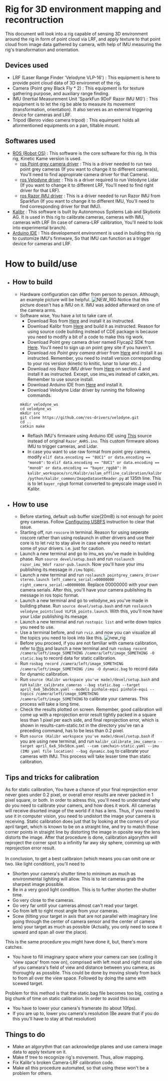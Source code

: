 # Rig for 3D environment mapping and recontruction
This document will look into a rig capable of sensing 3D environment around the rig in form of point cloud via LRF, and apply texture to that point cloud from image data gathered by camera, with help of IMU measuring the rig's transformation and orientation.

## Devices used
- LRF (Laser Range Finder 'Velodyne VLP-16') : This equipment is here to provide point cloud data of 3D environmet of the rig.
- Camera (Point grey Black Fly * 2) : This equipment is for texture gathering purpose, and auxiliary range finding. 
- IMU (Inertial Measurement Unit 'SparkFun 9DoF Razor IMU M0') : This equipment is to let the rig be able to measure its movement (transformation, orientation). It also serves as an external triggering device for cameras and LRF.
- Tripod (Benro video camera tripod) : This equimpent holds all aformentioned equipments on a pan, tiltable mount.

## Softwares used
- [ROS (Robot OS)](http://www.ros.org/) : This software is the core software for this rig. In this rig, Kinetic Kame version is used.
  - [ros Point grey camera driver](http://wiki.ros.org/pointgrey_camera_driver) : This is a driver needed to run two point grey cameras (If you want to change it to different camera(s), You'll need to find appropirate camera driver for that Camera).
  - [ros Velodyne driver](http://wiki.ros.org/velodyne) : This is a driver required to run Velodyne Lidar (If you want to change it to different LRF, You'll need to find right driver for that LRF).
  - [ros Razor IMU driver](http://wiki.ros.org/razor_imu_9dof) : This is a driver needed to run Razor IMU from Sparkfun (If you want to change it to different IMU, You'll need to find corresponding driver for that IMU).
- [Kalibr](https://github.com/ethz-asl/kalibr) : This software is built by Autonomous Systems Lab and Skybotix AG. It is used in this rig to calibrate cameras, cameras with IMU, cameras with LRF (In case of camera-LRF calibration, You'll need to look into experimental branch).
- [Arduino IDE](https://www.arduino.cc/en/Main/Software) : This developement environment is used in building this rig to customize IMU's firmware, So that IMU can function as a trigger device for cameras and LRF.

# How to build/use
- ## How to build
     - Hardware configuration can differ from person to person. Although, an example picture will be helpful.
     ![NEW_RIG](https://github.com/KnoxKang/KnoxKang-Company-work/blob/master/Images/NEW_RIG.jpeg?raw=true) Notice that this picture doesn't has a IMU on it. IMU was added afterward on one of the camera arms.
     - Software wise, You have a lot to take care of.
       - Download Ros from [Here](http://wiki.ros.org/kinetic/Installation) and install it as instructed.
       - Download Kalibr from [Here](https://github.com/ethz-asl/kalibr/wiki/installation#b-building-from-source) and build it as instructed. Reason for using source code building instead of CDE package is because you need to modify a bit of a code to make this rig work.
       - Download Point grey camera driver named Flycap2 SDK from [Here](https://www.ptgrey.com/support/downloads). You'll need to sign up on point grey site if you haven't.
       - Download _ros Point grey camera driver_ from [Here](http://wiki.ros.org/pointgrey_camera_driver) and install it as instructed. Remember, you need to install version corresponding to your ros version (kinetic to knitic, lunar to lunar etc..)
       - Download _ros Razor IMU driver_ from [Here](http://wiki.ros.org/razor_imu_9dof) on section 4 and install it as instructed. Except, use imu_ws instead of catkin_ws. Remember to use source install.
       - Download Arduino IDE from [Here](https://www.arduino.cc/en/Main/Software) and install it.
       - Download Velodyne Lidar driver by running the following commands. 
       ```
       mkdir velodyne_ws
       cd velodyne_ws
       mkdir src
       git clone https://github.com/ros-drivers/velodyne.git
       cd ..
       catkin make
       ```
       - Reflash IMU's firmware using Arduino IDE using [This](https://github.com/KnoxKang/KnoxKang-Company-work/blob/master/Razor_AHRS.ino) source instead of original `Razor_AHRS.ino`. This custom firmware allows IMU to trigger cameras, and Lidar.
       - In case you want to use raw format from point grey camera, modify  `elif data.encoding == "8UC1" or data.encoding == "mono8":` to `elif data.encoding == "8UC1" or data.encoding == "mono8" or data.encoding == "bayer_rggb8":` in `kalibr_workspace/src/Kalibr/aslam_offline_calibration/kalibr/python/kalibr_common/ImageDatasetReader.py` at 135th line. This is to let `bayer_rgbg8` format converted to greyscale image used in Kalibr.
- ## How to use
     - Before starting, default usb buffer size(20mB) is not enough for point grey cameras. Follow [Configuring USBFS](https://www.ptgrey.com/tan/10685) instruction to clear that issue.
     - Starting off, run `roscore` in terminal. Reason for using seperate roscore rather than using roslaunch in other drivers and use their core is to let rviz to stay alive in case where you need to restart some of your drivers. i.e. just for caution.
     - Launch a new terminal and go to imu_ws you've made in building phase. Run `source devel/setup.bash` and run `roslaunch razor_imu_9dof razor-pub.launch`. Now you'll have your imu publishing its message in `/imu` topic.
     - Launch a new terminal and run `roslaunch pointgrey_camera_driver stereo.launch left_camera_serial:=00000000 right_camera_serial:=00000000`. Replace 00000000 with your own camera serials. After this, you'll have your camera publishing its message in ros topic format.
     - Launch a new terminal and go to velodyne_ws you've made in building phase. Run `source devel/setup.bash` and run `roslaunch velodyne_pointcloud VLP16_points.launch`. With this, you'll now have your Lidar publishing its mesage.
     - Launch a new terminal and run `rostopic list` and write down topics you need to use. 
     - Use a terminal before, and run `rviz`. and now you can visualize all the topics you need to look into like this. ![new_rig](https://raw.githubusercontent.com/KnoxKang/KnoxKang-Company-work/master/Images/New_Rig.png)
     - Before you proceed, if you are not familiar with camera calibration, refer to [this](https://github.com/KnoxKang/KnoxKang-Company-work/blob/master/3D_Mapper.md#tips-and-tricks-for-calibration) and launch a new terminal and run `rosbag record /camera/left/image_SOMETHING /camera/left/image_SOMETHING -O static.bag` to record data for static calibration.
     - Run `rosbag record /camera/left/image_SOMETHING /camera/left/image_SOMETHING /imu -O dynamic.bag` to record data for dynamic calibration.
     - Run `source (Kalibr workspace you've made)/devel/setup.bash` and run `kalibr_calibrate_cameras --bag static.bag --target april_6x6_50x50cm.yaml --models pinhole-equi pinhole-equi --topics /camera/left/image_SOMETHING /camera/left/image_SOMETHING` to calibrate your cameras. This process will take a long time. 
     - Check the results plotted on screen. Remember, good calibration will come up with a reprojection error result tightly packed in a square less than 1 pixel per each side, and final reprojection error, which is shown in results-cam-static.txt in the directory you've ran a preceding command, has to be less than 0.2 pixel.
     - Run `source (Kalibr workspace you've made)/devel/setup.bash` if you are using new terminal, and run `kalibr_calibrate_imu_camera --target april_6x6_50x50cm.yaml --cam camchain-static.yaml --imu (IMU yaml file location) --bag dynamic.bag` to calibrate your cameras with IMU. This process will take lesser time than static calibration.
     
## Tips and tricks for calibration
As for static calibration, You have a chance of your final reprojection error never goes under 0.2 pixel, or overall error results are never packed in 1 pixel square, or both. In order to adress this, you'll need to understand why do you need to calibrate your camers, and how does it work. All cameras will receive disorted image of the world if it has a lens. Thus, if you need to use it in computer vision, you need to undistort the image your camera is receiving. Static calibration does just that by looking at the corners of your april target, which is known to be on a straight line, and try to match those corner points in straight line by distorting the image in oposite way the lens distorts the image. After that procedure is done, calibration algorythm will reproject the corner spot to a infinitly far awy sky sphere, comming up with reprojection error result. <br><br> In conclusion, to get a best calibraion (which means you can omit one or two. like light condition), you'll need to 
- Shorten your camera's shutter time to minimum as much as environmental lighiting will allow. This is to let cameras grab the sharpest image possible.
- Be in a very good light condition. This is to further shorten the shutter time.
- Go very close to the cameras.
- Go very far untill your cameras almost can't read your target.
- Go from left to right most angle from your cameras.
- Scew (tilting your target in axis that are not parallel with imaginary line going through the center of camera sensor and the center of camera lens) your target as much as possible (Actually, you only need to scew it upward and span all over the place).

This is the same procedure you might have done it, but, there's more catches.
- You have to fill imaginary space where your camera can see (calling it 'view space' from now on), comprised with left most and right most side of you cameara's field of view and distance between you camera, as thoroughly as possible. This could be done by moving slowly from back to from all over the view space. Followed by doing the same with scewed target.

Problem for this method is that the static.bag file becomes too big, costing a big chunk of time on static calibration. In order to avoid this issue
- You have to lower your camera's framerate (to about 10fps). 
- If you are up to, lower you camera's resolution (Be aware that if you do this you'll have to stay at that resolution)

## Things to do
- Make an algorythm that can acknowledge planes and use camera image data to apply texture on it.
- Make tf tree to recognize rig's movement. Thus, allow mapping.
- Fix Kalibr's broken Camera-LRF calibration code.
- Make all this procedure automated, so that using these won't be a problem for others.
